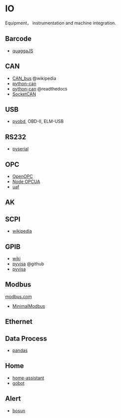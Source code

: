 

# IO

Equipment， instrumentation and machine integration.

## Barcode

- [quaggaJS](https://github.com/serratus/quaggaJS)

## CAN

- [CAN_bus](http://en.wikipedia.org/wiki/CAN_bus) @wikipedia
- [python-can](https://bitbucket.org/hardbyte/python-can)
- [python-can](https://python-can.readthedocs.org/en/latest/) @readthedocs
- [SocketCAN](https://en.wikipedia.org/wiki/SocketCAN)

## USB

- [pyobd](http://www.obdtester.com/pyobd), OBD-II, ELM-USB

## RS232

- [pyserial](http://pyserial.sourceforge.net/)

## OPC

- [OpenOPC](http://openopc.sourceforge.net/)
- [Node OPCUA](https://github.com/node-opcua/node-opcua)
- [uaf](https://github.com/uaf/uaf)


## AK


## SCPI
- [wikipedia](http://zh.wikipedia.org/wiki/SCPI)


## GPIB
- [wiki](http://en.wikipedia.org/wiki/IEEE-488)
- [pyvisa](https://github.com/hgrecco/pyvisa) @github
- [pyvisa](http://pyvisa.readthedocs.org/)


## Modbus

[modbus.com](http://www.modbus.com/)

- [MinimalModbus](https://pypi.python.org/pypi/MinimalModbus/)

## Ethernet


## Data Process

- [pandas](https://github.com/pydata/pandas)

## Home

- [home-assistant](https://github.com/balloob/home-assistant)
- [gobot](https://github.com/hybridgroup/gobot)

## Alert

- [bosun](http://bosun.org/)